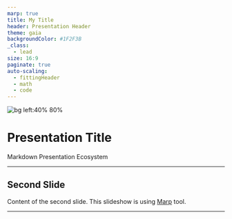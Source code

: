 ```yaml
---
marp: true
title: My Title
header: Presentation Header
theme: gaia
backgroundColor: #1F2F3B
_class:
  - lead
size: 16:9
paginate: true
auto-scaling:
  - fittingHeader
  - math
  - code
---
```


<style>
  :root {
    --color-background-code: #004c5f !important;
    --color-background-paginate: rgba(128, 128, 128, 0.05) !important;
    --color-foreground: #B5D5D1 !important;
    --color-highlight: #5ec59c !important;
    --color-highlight-hover: #ebb00e !important;
    --color-highlight-heading: #99c !important;
    --color-header: #bbb !important;
    --color-header-shadow: transparent !important;
  }
  /* Styling page number */
section::after {
  font-weight: normal;
  font-size: 22px;
  color: rgba(128, 128, 128, 0.5);
  content: attr(data-marpit-pagination) ' / ' attr(data-marpit-pagination-total);
}
</style>

![bg left:40% 80%](https://marp.app/assets/marp.svg)

# **Presentation Title**

Markdown Presentation Ecosystem

<!-- Comments -->

---

## Second Slide

Content of the second slide.
This slideshow is using [Marp](https://marp.app) tool.

---
